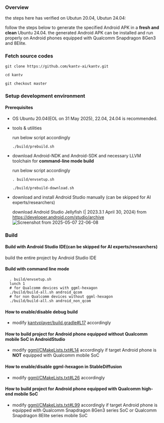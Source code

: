 ### Overview

the steps here has verified on Ubutun 20.04, Ubutun 24.04:

follow the steps below to generate the specified Android APK in a <b>fresh and clean</b> Ubuntu 24.04. the generated Android APK can be installed and run properly on Android phones equipped with Qualcomm Snapdragon 8Gen3 and 8Elite.

### Fetch source codes
```
git clone https://github.com/kantv-ai/kantv.git

cd kantv

git checkout master
```

### Setup development environment

#### Prerequisites

- OS
    Ubuntu 20.04(EOL on 31 May 2025), 22.04, 24.04 is recommended.

- tools & utilities

    run below script accordingly
    ```
    ./build/prebuild.sh
    ```

 - download Android-NDK and Android-SDK and necessary LLVM toolchain for **command-line mode build**

   run below script accordingly
    ```
    . build/envsetup.sh

    ./build/prebuild-download.sh

    ```
 - download and install Android Studio manually (can be skipped for AI experts/researchers)

   download Android Studio Jellyfish (| 2023.3.1 April 30, 2024) from https://developer.android.com/studio/archive
![Screenshot from 2025-05-07 22-06-08](https://github.com/user-attachments/assets/bb801dfe-57a7-4832-a40d-bd1e39c9904e)


### Build

#### Build with Android Studio IDE(can be skipped for AI experts/researchers)

build the entire project by Android Studio IDE


#### Build with command line mode

```
  . build/envsetup.sh
  lunch 1
  # for Qualcomm devices with ggml-hexagon
  ./build/build-all.sh android_qcom
  # for non Qualcomm devices without ggml-hexagon
  ./build/build-all.sh android_non_qcom
```

#### How to enable/disable debug build

- modify <a href="https://github.com/zhouwg/kantv/blob/master/android/kantvplayer/build.gradle#L17">kantvplayer/build.gradle#L17</a> accordingly

#### How to build project for Android phone equipped <b>without</b> Qualcomm mobile SoC in AndroidStudio

- modify <a href="https://github.com/zhouwg/kantv/blob/master/core/ggml/CMakeLists.txt#L14">ggml/CMakeLists.txt#L14</a> accordingly if target Android phone is <b>NOT</b> equipped with Qualcomm mobile SoC

#### How to enable/disable ggml-hexagon in StableDiffusion

- modify <a href="https://github.com/zhouwg/kantv/blob/master/core/ggml/CMakeLists.txt#L26">ggml/CMakeLists.txt#L26</a> accordingly

#### How to build project for Android phone equipped with Qualcomm high-end mobile SoC

- modify <a href="https://github.com/zhouwg/kantv/blob/master/core/ggml/CMakeLists.txt#L99">ggml/CMakeLists.txt#L99</a> accordingly if target Android phone is equipped with Qualcomm Snapdragon 8Gen3 series SoC or Qualcomm Snapdragon 8Elite series mobile SoC
